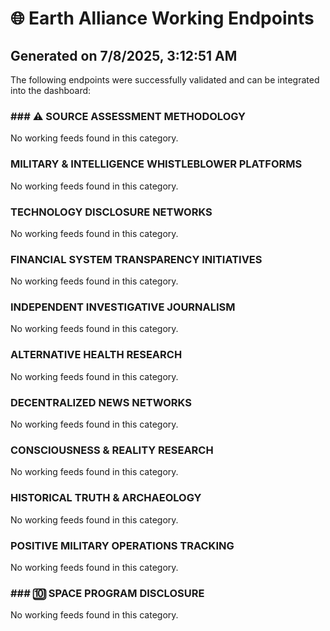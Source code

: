 # 🌐 Earth Alliance Working Endpoints

## Generated on 7/8/2025, 3:12:51 AM

The following endpoints were successfully validated and can be integrated into the dashboard:

### ### ⚠️ SOURCE ASSESSMENT METHODOLOGY

No working feeds found in this category.

### MILITARY & INTELLIGENCE WHISTLEBLOWER PLATFORMS

No working feeds found in this category.

### TECHNOLOGY DISCLOSURE NETWORKS

No working feeds found in this category.

### FINANCIAL SYSTEM TRANSPARENCY INITIATIVES

No working feeds found in this category.

### INDEPENDENT INVESTIGATIVE JOURNALISM

No working feeds found in this category.

### ALTERNATIVE HEALTH RESEARCH

No working feeds found in this category.

### DECENTRALIZED NEWS NETWORKS

No working feeds found in this category.

### CONSCIOUSNESS & REALITY RESEARCH

No working feeds found in this category.

### HISTORICAL TRUTH & ARCHAEOLOGY

No working feeds found in this category.

### POSITIVE MILITARY OPERATIONS TRACKING

No working feeds found in this category.

### ### 🔟 SPACE PROGRAM DISCLOSURE

No working feeds found in this category.

